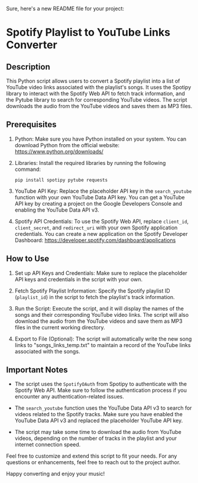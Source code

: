 Sure, here's a new README file for your project:

# Spotify Playlist to YouTube Links Converter

## Description

This Python script allows users to convert a Spotify playlist into a list of YouTube video links associated with the playlist's songs. It uses the Spotipy library to interact with the Spotify Web API to fetch track information, and the Pytube library to search for corresponding YouTube videos. The script downloads the audio from the YouTube videos and saves them as MP3 files.

## Prerequisites

1. Python: Make sure you have Python installed on your system. You can download Python from the official website: https://www.python.org/downloads/

2. Libraries: Install the required libraries by running the following command:
   ```
   pip install spotipy pytube requests
   ```

3. YouTube API Key: Replace the placeholder API key in the `search_youtube` function with your own YouTube Data API key. You can get a YouTube API key by creating a project on the Google Developers Console and enabling the YouTube Data API v3.

4. Spotify API Credentials: To use the Spotify Web API, replace `client_id`, `client_secret`, and `redirect_uri` with your own Spotify application credentials. You can create a new application on the Spotify Developer Dashboard: https://developer.spotify.com/dashboard/applications

## How to Use

1. Set up API Keys and Credentials: Make sure to replace the placeholder API keys and credentials in the script with your own.

2. Fetch Spotify Playlist Information: Specify the Spotify playlist ID (`playlist_id`) in the script to fetch the playlist's track information.

3. Run the Script: Execute the script, and it will display the names of the songs and their corresponding YouTube video links. The script will also download the audio from the YouTube videos and save them as MP3 files in the current working directory.

4. Export to File (Optional): The script will automatically write the new song links to "songs_links_temp.txt" to maintain a record of the YouTube links associated with the songs.

## Important Notes

- The script uses the `SpotifyOAuth` from Spotipy to authenticate with the Spotify Web API. Make sure to follow the authentication process if you encounter any authentication-related issues.

- The `search_youtube` function uses the YouTube Data API v3 to search for videos related to the Spotify tracks. Make sure you have enabled the YouTube Data API v3 and replaced the placeholder YouTube API key.

- The script may take some time to download the audio from YouTube videos, depending on the number of tracks in the playlist and your internet connection speed.

Feel free to customize and extend this script to fit your needs. For any questions or enhancements, feel free to reach out to the project author.

Happy converting and enjoy your music!